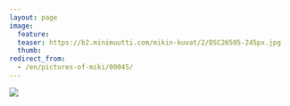 ```yaml
---
layout: page
image:
  feature:
  teaser: https://b2.minimuutti.com/mikin-kuvat/2/DSC26505-245px.jpg
  thumb:
redirect_from:
  - /en/pictures-of-miki/00045/
---
```


![](https://b2.minimuutti.com/mikin-kuvat/3/DSC26505-800px.jpg)

